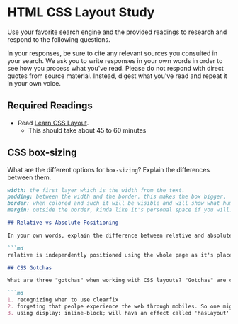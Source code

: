 # HTML CSS Layout Study

Use your favorite search engine and the provided readings to research and respond to the following questions.

In your responses, be sure to cite any relevant sources you consulted in your search. We ask you to write responses in your own words in order to see how you process what you've read. Please do not respond with direct quotes from source material. Instead, digest what you've read and repeat it in your own voice.

## Required Readings

- Read [Learn CSS Layout](http://learnlayout.com).
  - This should take about 45 to 60 minutes

## CSS box-sizing

What are the different options for `box-sizing`? Explain the differences between them.

```md
width: the first layer which is the width from the text.
padding: between the width and the border. this makes the box bigger.
border: when colored and such it will be visible and will show what humans call a box.
margin: outside the border, kinda like it's personal space if you will... which can move the box away or closer to others.```

## Relative vs Absolute Positioning

In your own words, explain the difference between relative and absolute positioning.

```md
relative is independently positioned using the whole page as it's placement. Aboslute's properties will be from the closest last positioned element (not a static one though as that is not considered positioned).```

## CSS Gotchas

What are three "gotchas" when working with CSS layouts? "Gotchas" are common gimistakes that are easy to make, even if you know better.

```md
1. recognizing when to use clearfix
2. forgeting that peolpe experience the web through mobiles. So one might forget to use min-width and max-width.
3. using display: inline-block; will hava an effect called 'hasLayout' for IE6 and IE7 support.'```
